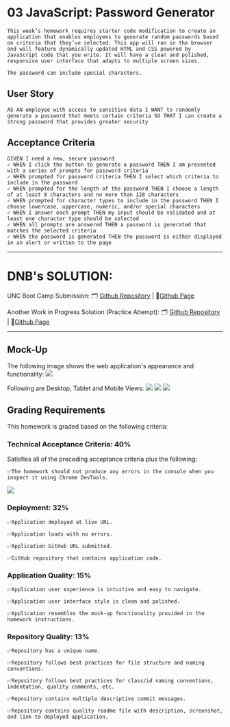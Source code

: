 # 03 JavaScript: Password Generator

```
This week’s homework requires starter code modification to create an application that enables employees to generate random passwords based on criteria that they’ve selected. This app will run in the browser and will feature dynamically updated HTML and CSS powered by JavaScript code that you write. It will have a clean and polished, responsive user interface that adapts to multiple screen sizes.

The password can include special characters. 
```

## User Story

```
AS AN employee with access to sensitive data I WANT to randomly generate a password that meets certain criteria SO THAT I can create a strong password that provides greater security
```

## Acceptance Criteria

```
GIVEN I need a new, secure password
✓ WHEN I click the button to generate a password THEN I am presented with a series of prompts for password criteria
✓ WHEN prompted for password criteria THEN I select which criteria to include in the password
✓ WHEN prompted for the length of the password THEN I choose a length of at least 8 characters and no more than 128 characters
✓ WHEN prompted for character types to include in the password THEN I choose lowercase, uppercase, numeric, and/or special characters
✓ WHEN I answer each prompt THEN my input should be validated and at least one character type should be selected
✓ WHEN all prompts are answered THEN a password is generated that matches the selected criteria
✓ WHEN the password is generated THEN the password is either displayed in an alert or written to the page
```

--------------------------------
# DNB's SOLUTION: 
UNC Boot Camp Submission: 🗂️ [Github Repository](https://github.com/DionneNoellaBarretto/03--PasswordGenerator_JavaScript) | 📄[Github Page](https://dionnenoellabarretto.github.io/03--PasswordGenerator_JavaScript/)

Another Work in Progress Solution (Practice Attempt): 🗂️ [Github Repository](https://github.com/DionneNoellaBarretto/Week3Practice) | 📄[Github Page](https://dionnenoellabarretto.github.io/Week3Practice/)

--------------------------------

## Mock-Up

The following image shows the web application's appearance and functionality:
<img src="./Assets\Images\03-javascript-homework-demo.png">

Following are Desktop, Tablet and Mobile Views: 
<img src="./Assets\Images\DesktopView.png">
<img src="./Assets\Images\TabletView.png">
<img src="./Assets\Images\MobileView.png">


## Grading Requirements

This homework is graded based on the following criteria: 

### Technical Acceptance Criteria: 40%
Satisfies all of the preceding acceptance criteria plus the following:
```
✅The homework should not produce any errors in the console when you inspect it using Chrome DevTools.
```
<img src="./Images\No Issues, Errors.png">

### Deployment: 32%
```
✅Application deployed at live URL.

✅Application loads with no errors.

✅Application GitHub URL submitted.

✅GitHub repository that contains application code.
```
### Application Quality: 15%
```
✅Application user experience is intuitive and easy to navigate.

✅Application user interface style is clean and polished.

✅Application resembles the mock-up functionality provided in the homework instructions.
```
### Repository Quality: 13%
```
✅Repository has a unique name.

✅Repository follows best practices for file structure and naming conventions.

✅Repository follows best practices for class/id naming conventions, indentation, quality comments, etc.

✅Repository contains multiple descriptive commit messages.

✅Repository contains quality readme file with description, screenshot, and link to deployed application.
```